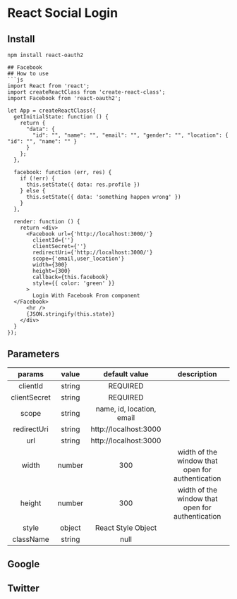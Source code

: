 # React Social Login

## Install
```
npm install react-oauth2

## Facebook
## How to use
```js
import React from 'react';
import createReactClass from 'create-react-class';
import Facebook from 'react-oauth2';

let App = createReactClass({
  getInitialState: function () {
    return {
      "data": {
        "id": "", "name": "", "email": "", "gender": "", "location": { "id": "", "name": "" }
      }
    };
  },

  facebook: function (err, res) {
    if (!err) {
      this.setState({ data: res.profile })
    } else {
      this.setState({ data: 'something happen wrong' })
    }
  },

  render: function () {
    return <div>
      <Facebook url={'http://localhost:3000/'}
        clientId={''}
        clientSecret={''}
        redirectUri={'http://localhost:3000/'}
        scope={'email,user_location'}
        width={300}
        height={300}
        callback={this.facebook}
        style={{ color: 'green' }}
      >
        Login With Facebook From component
  </Facebook>
      <hr />
      {JSON.stringify(this.state)}
    </div>
  }
});
```

## Parameters

|    params    |   value  |             default value            |   description    |
|:------------:|:--------:|:------------------------------------:|:----------------:|
|    clientId  |  string  |               REQUIRED               |                  |
| clientSecret |  string  |               REQUIRED               |                  |
|     scope    |  string  |             name, id, location, email            |                  |
|   redirectUri | string  | http://localhost:3000 | |
| url | string|http://localhost:3000 | |
| width | number | 300 | width of the window that open for authentication |
|height | number | 300 | width of the window that open for authentication |
| style | object | React Style Object | |
|className | string | null

## Google 
## Twitter